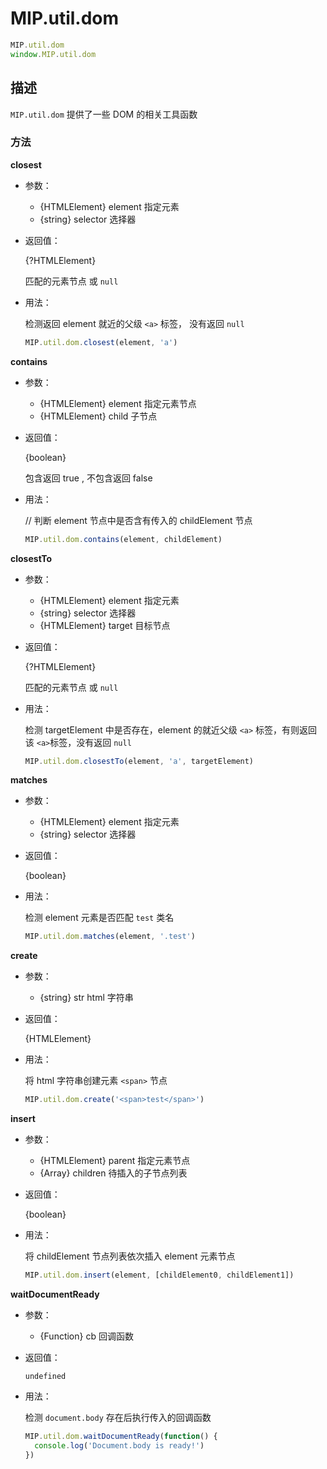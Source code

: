 # MIP.util.dom

```javascript
MIP.util.dom
window.MIP.util.dom
```

## 描述

`MIP.util.dom` 提供了一些 DOM 的相关工具函数


### 方法

**closest**
- 参数：
  - {HTMLElement} element 指定元素
  - {string} selector 选择器
- 返回值：

	{?HTMLElement}
	
	匹配的元素节点 或 `null`

- 用法：

  检测返回 element 就近的父级 `<a>` 标签， 没有返回 `null`

  ```javascript
  MIP.util.dom.closest(element, 'a')
  ```
  
 **contains**
- 参数：
  - {HTMLElement} element 指定元素节点
  - {HTMLElement} child 子节点
- 返回值：

	{boolean}
	
	包含返回 true , 不包含返回 false

- 用法：

  // 判断 element 节点中是否含有传入的 childElement 节点

  ```javascript
  MIP.util.dom.contains(element, childElement)
  ```
 
 **closestTo**
- 参数：
  - {HTMLElement} element 指定元素
  - {string} selector 选择器
  - {HTMLElement} target 目标节点
- 返回值：

	{?HTMLElement}
	
	匹配的元素节点 或 `null`

- 用法：

  检测 targetElement 中是否存在，element 的就近父级 `<a>` 标签，有则返回该 `<a>`标签，没有返回 `null`

  ```javascript
  MIP.util.dom.closestTo(element, 'a', targetElement)
  ```
 
 **matches**
- 参数：
  - {HTMLElement} element 指定元素
  - {string} selector 选择器
- 返回值：

	{boolean}

- 用法：

  检测 element 元素是否匹配 `test` 类名

  ```javascript
  MIP.util.dom.matches(element, '.test')
  ```

 **create**
- 参数：
  - {string} str html 字符串
- 返回值：

  {HTMLElement}

- 用法：

  将 html 字符串创建元素 `<span>` 节点

  ```javascript
  MIP.util.dom.create('<span>test</span>')
  ```

 **insert**
- 参数：
  - {HTMLElement} parent 指定元素节点
  - {Array} children 待插入的子节点列表
- 返回值：

  {boolean}

- 用法：

  将 childElement 节点列表依次插入 element 元素节点

  ```javascript
  MIP.util.dom.insert(element, [childElement0, childElement1])
  ```

 **waitDocumentReady**
- 参数：
  - {Function} cb 回调函数
- 返回值：
  
  `undefined`

- 用法：

  检测 `document.body` 存在后执行传入的回调函数

  ```javascript
  MIP.util.dom.waitDocumentReady(function() {
    console.log('Document.body is ready!')
  })
  ```




